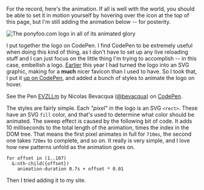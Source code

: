 For the record, here's the animation. If all is well with the world, you should be able to set it in motion yourself by hovering over the icon at the top of this page, but I'm still adding the animation below -- for posterity.

![The ponyfoo.com logo in all of its animated glory][1]

I put together the logo on CodePen. I find CodePen to be extremely useful when doing this kind of thing, as I don't have to set up any live reloading stuff and I can just focus on the little thing I'm trying to accomplish -- in this case, embellish a logo. [Earlier][2] this year I had turned the logo into an SVG graphic, making for a **much** nicer favicon than I used to have. So I took that, I put it [up on CodePen][3], and added a bunch of styles to animate the logo on hover.

<p data-height="232" data-theme-id="9622" data-slug-hash="EVZLLm" data-default-tab="result" data-user="bevacqua" class='codepen'>See the Pen <a href='http://codepen.io/bevacqua/pen/EVZLLm/'>EVZLLm</a> by Nicolas Bevacqua (<a href='http://codepen.io/bevacqua'>@bevacqua</a>) on <a href='http://codepen.io'>CodePen</a>.</p>

The styles are fairly simple. Each _"pixel"_ in the logo is an SVG `<rect>`. These have an SVG `fill` color, and that's used to determine what color should be animated. The sweep effect is caused by the following bit of code. It adds 10 milliseconds to the total length of the animation, times the index in the DOM tree. That means the first pixel animates in full for `710ms`, the second one takes `720ms` to complete, and so on. It really is very simple, and I love how new patterns unfold as the animation goes on.

```stylus
for offset in (1..107)
  &:nth-child({offset})
    animation-duration 0.7s + offset * 0.01
```

Then I tried adding it to my site.

[1]: https://i.imgur.com/oZRo9PN.gif
[2]: https://twitter.com/nzgb/status/619344789616594944
[3]: http://codepen.io/bevacqua/pen/EVZLLm?editors=110 "See it on CodePen"
